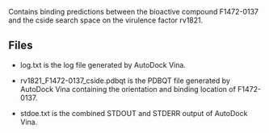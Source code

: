 Contains binding predictions between the bioactive compound F1472-0137 and the cside search space on the virulence factor rv1821.

## Files

- log.txt is the log file generated by AutoDock Vina.

- rv1821_F1472-0137_cside.pdbqt is the PDBQT file generated by AutoDock Vina containing the orientation and binding location of F1472-0137.

- stdoe.txt is the combined STDOUT and STDERR output of AutoDock Vina.

